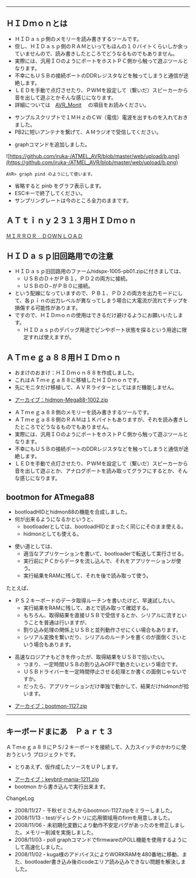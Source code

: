 ﻿----
## ＨＩＤｍｏｎとは

- ＨＩＤａｓｐ側のメモリーを読み書きするツールです。
- 但し、ＨＩＤａｓｐ側のＲＡＭといってもほんの１０バイトくらいしか余っていませんので、読み書きしたところでどうなるものでもありません。
- 実際には、汎用ＩＯのようにポートをホストＰＣ側から触って遊ぶツールとなります。
- 不幸にもＵＳＢの接続ポートのDDRレジスタなどを触ってしまうと通信が途絶します。
- ＬＥＤを手動で点灯させたり、ＰＷＭを設定して（繋いだ）スピーカーから音を出して遊ぶとかそんな感じになります。
- 詳細については　[AVR_Monit](AVR_Monit.md) 　の項目をお読みください。

<!-- dummy comment line for breaking list -->



- サンプルスクリプトで１ＭＨｚのＣＷ（電信）電波を出すものを入れておきました。
- PB2に短いアンテナを繋げて、ＡＭラジオで受信してください。

<!-- dummy comment line for breaking list -->

- graphコマンドを追加しました。

<!-- dummy comment line for breaking list -->

![https://github.com/iruka-/ATMEL_AVR/blob/master/web/upload/b.png](https://github.com/iruka-/ATMEL_AVR/blob/master/web/upload/b.png) 

	AVR> graph pind のようにして使います。
- 省略すると pinb をグラフ表示します。
- ESCキーで終了してください。
- サンプリングレートは今のところ全力のままです。

<!-- dummy comment line for breaking list -->

## ＡＴｔｉｎｙ２３１３用ＨＩＤｍｏｎ

[ＭＩＲＲＯＲ　ＤＯＷＮＬＯＡＤ](ＤｏｗｎＬｏａｄ.md) 

## ＨＩＤａｓｐ旧回路用での注意
- ＨＩＤａｓｐ旧回路用のファームhidspx-1005-pb01.zipに付きましては、
    - ＵＳＢのＤ＋がＰＢ１，ＰＤ２の両方に接続。
    - ＵＳＢのＤ−がＰＢ０に接続。
- という配線になっていますので、ＰＢ１、ＰＤ２の両方を出力モードにして、各ｐｉｎの出力レベルが異なってしまう場合に大電流が流れてチップを損傷する可能性があります。
- ですので、ＨＩＤｍｏｎの使用はできるだけ避けるようにお願いいたします。
    - ＨＩＤａｓｐのデバッグ用途でピンやポート状態を探るという用途に限定すれば使えますが。

<!-- dummy comment line for breaking list -->




## ＡＴｍｅｇａ８８用ＨＩＤｍｏｎ

- おまけのおまけ：ＨＩＤｍｏｎ８８を作成しました。
- これはＡＴｍｅｇａ８８に移植したＨＩＤｍｏｎです。
- 先にモニタだけ移植して、ＡＶＲライターとしてはまだ機能しません。

<!-- dummy comment line for breaking list -->

- [アーカイブ：hidmon-Mega88-1002.zip](https://github.com/iruka-/ATMEL_AVR/blob/master/web/upload/hidmon-Mega88-1002.zip) 

<!-- dummy comment line for breaking list -->

- ＡＴｍｅｇａ８８側のメモリーを読み書きするツールです。
- ＡＴｍｅｇａ８８側のＲＡＭは１Ｋバイトもありますが、それを読み書きしたところでどうなるものでもありません。
- 実際には、汎用ＩＯのようにポートをホストＰＣ側から触って遊ぶツールとなります。
- 不幸にもＵＳＢの接続ポートのDDRレジスタなどを触ってしまうと通信が途絶します。
- ＬＥＤを手動で点灯させたり、ＰＷＭを設定して（繋いだ）スピーカーから音を出して遊ぶとか、アナログポートを読み取ってグラフにするとか、そんな感じになります。

<!-- dummy comment line for breaking list -->

## bootmon for ATmega88
- bootloadHIDとhidmon88の機能を合成しました。
- 何が出来るようになるかというと、
    - bootloaderとしては、bootloadHIDとまったく同じにそのまま使える。
    - hidmonとしても使える。

<!-- dummy comment line for breaking list -->

- 使い道としては、
    - 適当なアプリケーションを書いて、bootloaderで転送して実行させる。
    - 実行前にＰＣからデータを流し込んで、それをアプリケーションが使う。
    - 実行結果をRAMに残して、それを後で読み取って使う。

<!-- dummy comment line for breaking list -->

たとえば、
- ＰＳ２キーボードのデータ取得ルーチンを書いたけど、早速試したい。
    - 実行結果をRAMに残して、あとで読み取って確認する。
    - もちろん、取得結果を直接ＵＳＢで受信するとか、シリアルに流すということを普通は行いますが、
    - 割り込み処理の関係上ＵＳＢと並列動作させにくい場合もあります。
    - シリアル変換を繋いだり、シリアルのルーチンを書くのが面倒くさいという場合もあります。

<!-- dummy comment line for breaking list -->

- 高速なロジアナもどきを作ったが、取得結果をＵＳＢで拾いたい。
    - つまり、一定時間ＵＳＢの割り込みOFFで動きたいという場合です。
    - ＵＳＢドライバーを一定時間停止させる処理とか書くの面倒じゃないですか。
    - だったら、アプリケーションだけ単独で動かして、結果だけhidmonが拾います。

<!-- dummy comment line for breaking list -->

- [アーカイブ：bootmon-1127.zip](https://github.com/iruka-/ATMEL_AVR/blob/master/web/upload/bootmon-1127.zip) 

<!-- dummy comment line for breaking list -->

- - - -
## キーボードまにあ　Ｐａｒｔ３
ＡＴｍｅｇａ８８にＰＳ/２キーボードを接続して、入力スイッチのかわりに使おうという
プロジェクトです。

- とりあえず、仮作成したソースをＵＰします。

<!-- dummy comment line for breaking list -->

- [アーカイブ：keybrd-mania-1211.zip](https://github.com/iruka-/ATMEL_AVR/blob/master/web/upload/keybrd-mania-1211.zip) 
- bootmon から書き込んで実行出来ます。

<!-- dummy comment line for breaking list -->


ChangeLog

- 2008/11/27 - 千秋ゼミさんからbootmon-1127.zipをミラーしました。
- 2008/11/13 - test/ディレクトリに応用領域用のfirmを用意しました。
- 2008/11/06 - 未初期化変数により動作不安定バグがあったのを修正しました。メモリー削減を実施しました。
- 2008/11/03 - poll graphコマンドでfirmwareのPOLL機能を使用するようにして高速化しました。
- 2008/11/02 - kuga様のアドバイスによりWORKRAMを480番地に移動、また、bootloader書き込み後のcodeエリア読み込みできない問題を解決しました。

